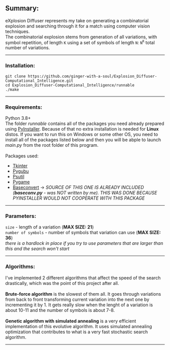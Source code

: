 ## Summary:

eXplosion Diffuser represents my take on generating a combinatorial explosion and searching through it for a match using computer vision techniques.<br>
The combinatorial explosion stems from generation of all variations, with symbol repetition, of length `K` using a set of symbols of length `N`:
`N`<sup>`K`</sup> total number of variations. <br>

---

### Installation:

`git clone https://github.com/ginger-with-a-soul/Explosion_Diffuser-Computational_Intelligence.git` <br>
`cd Explosion_Diffuser-Computational_Intelligence/runnable` <br>
`./make` <br>

---

### Requirements:

Python 3.8+ <br>
The folder _runnable_ contains all of the packages you need already prepared using [PyInstaller](https://github.com/pyinstaller/pyinstaller). Because of that no extra installation is needed for **Linux** distos. If you want to run this on Windows or some other OS, you need to install all of the packages listed below and then you will be abple to launch _main.py_ from the root folder of this program. <br><br>
Packages used:
* [Tkinter](https://docs.python.org/3/library/tkinter.html)
* [Pygubu](https://github.com/alejandroautalan/pygubu)
* [Psutil](https://github.com/giampaolo/psutil)
* [Pygame](https://github.com/pygame/pygame)
* [Baseconvert](https://github.com/squdle/baseconvert) -> *SOURCE OF THIS ONE IS ALREADY INCLUDED (**baseconv.py** - was NOT written by me). THIS WAS DONE BECAUSE PYINSTALLER WOULD NOT COOPERATE WITH THIS PACKAGE*

---

### Parameters:
`size` - length of a variation (**MAX SIZE: 21**)<br>
`number of symbols` - number of symbols that variation can use (**MAX SIZE: 36**)<br>
_there is a hardlock in place if you try to use parameters that are larger than this and the search won't start_ <br>

---


### Algorithms:

I've implemented 2 different algorithms that affect the speed of the search drastically, which was the point of this project after all.<br><br>**Brute-force algorithm** is the slowest of them all. It goes through variations from back to front transforming current variation into the next one by incrementing it by 1. It gets really slow when the lenght of a variation is about 10-11 and the number of symbols is about 7-8.<br><br>
**Genetic algorithm with simulated annealing** is a very efficient implementation of this evolutive algorithm. It uses simulated annealing optimization that contributes to what is a very fast stochastic search algorithm. <br>

---
